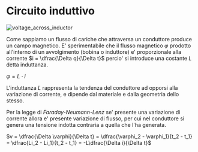 # Circuito induttivo  

![voltage_across_inductor](https://github.com/dennyb87/elettrotecnica-serale/assets/7195133/2726df95-3174-4612-a48c-4af4d9ff5e59)  

Come sappiamo un flusso di cariche che attraversa un conduttore produce un campo magnetico. E' sperimentabile che il flusso magnetico $\varphi$ prodotto all'interno di un avvolgimento (bobina o induttore) e' proporzionale alla corrente $i = \dfrac{\Delta q}{\Delta t}$ percio' si introduce una costante $L$ detta induttanza.  

$\varphi = L \cdot i$  

L'induttanza $L$ rappresenta la tendenza del conduttore ad opporsi alla variazione di corrente, e dipende dal materiale e dalla geometria dello stesso.  

Per la legge di *Faraday-Neumann-Lenz* se' presente una variazione di corrente allora e' presente variazione di flusso, per cui nel conduttore si genera una tensione indotta contraria a quella che l'ha generata.  

$v = \dfrac{\Delta \varphi}{\Delta t} = \dfrac{\varphi_2 - \varphi_1}{t_2 - t_1} = \dfrac{Li_2 - Li_1}{t_2 - t_1} = -L\dfrac{\Delta i}{\Delta t}$  
